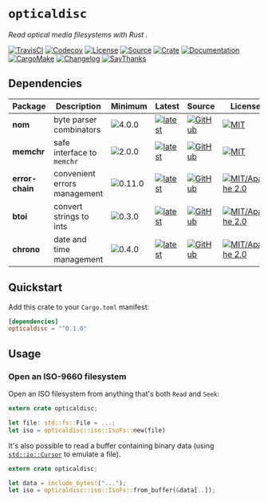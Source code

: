 # `opticaldisc`

*Read optical media filesystems with Rust .*

[![TravisCI](https://img.shields.io/travis/althonos/opticaldisc/master.svg?maxAge=600&style=flat-square)](https://travis-ci.org/althonos/opticaldisc/branches)
[![Codecov](https://img.shields.io/codecov/c/github/althonos/opticaldisc.svg?maxAge=600&style=flat-square)](https://codecov.io/github/althonos/opticaldisc)
[![License](https://img.shields.io/badge/license-MIT-blue.svg?style=flat-square&maxAge=2678400)](https://choosealicense.com/licenses/mit/)
[![Source](https://img.shields.io/badge/source-GitHub-303030.svg?maxAge=2678400&style=flat-square)](https://github.com/althonos/opticaldisc)
[![Crate](https://img.shields.io/crates/v/opticaldisc.svg?maxAge=600&style=flat-square)](https://crates.io/crates/opticaldisc)
[![Documentation](https://img.shields.io/badge/docs.rs-latest-4d76ae.svg?maxAge=2678400&style=flat-square)](https://docs.rs/opticaldisc)
[![CargoMake](https://img.shields.io/badge/built%20with-cargo--make-yellow.svg?maxAge=2678400&style=flat-square)](https://sagiegurari.github.io/cargo-make)
[![Changelog](https://img.shields.io/badge/keep%20a-changelog-8A0707.svg?maxAge=2678400&style=flat-square)](http://keepachangelog.com/)
[![SayThanks](https://img.shields.io/badge/say-thanks!-1EAEDB.svg?maxAge=2678400&style=flat-square)](https://saythanks.io/to/althonos)


## Dependencies

| Package | Description | Minimum | Latest  | Source | License |
| --- | --- | --- | --- | --- | --- |
| **nom** | byte parser combinators | ![4.0.0](https://img.shields.io/badge/crates.io-v4.0.0-blue.svg?style=flat-square&maxAge=2678400) | [![latest](https://img.shields.io/crates/v/nom.svg?style=flat-square&maxAge=600)](https://crates.io/crates/nom) | [![GitHub](https://img.shields.io/badge/source-GitHub-303030.svg?style=flat-square&maxAge=2678400)](https://github.com/Geal/nom)   | [![MIT](https://img.shields.io/badge/license-MIT/Unlicense-blue.svg?style=flat-square&maxAge=2678400)](https://choosealicense.com/licenses/unlicense/) |
| **memchr** | safe interface to `memchr` | ![2.0.0](https://img.shields.io/badge/crates.io-v2.0.0-blue.svg?style=flat-square&maxAge=2678400) | [![latest](https://img.shields.io/crates/v/memchr.svg?style=flat-square&maxAge=600)](https://crates.io/crates/memchr) | [![GitHub](https://img.shields.io/badge/source-GitHub-303030.svg?style=flat-square&maxAge=2678400)](https://github.com/BurntSushi/rust-memchr)   | [![MIT](https://img.shields.io/badge/license-MIT-blue.svg?style=flat-square&maxAge=2678400)](https://choosealicense.com/licenses/mit/) |
| **error-chain** | convenient errors management | ![0.11.0](https://img.shields.io/badge/crates.io-v0.11.0-orange.svg?style=flat-square&maxAge=2678400) | [![latest](https://img.shields.io/crates/v/error-chain.svg?style=flat-square&maxAge=600)](https://crates.io/crates/error-chain) | [![GitHub](https://img.shields.io/badge/source-GitHub-303030.svg?style=flat-square&maxAge=2678400)](https://github.com/rust-lang-nursery/error-chain) | [![MIT/Apache 2.0](https://img.shields.io/badge/license-MIT/Apache_2.0-blue.svg?style=flat-square&maxAge=2678400)](https://choosealicense.com/licenses/apache-2.0/) |
| **btoi** | convert strings to ints | ![0.3.0](https://img.shields.io/badge/crates.io-v0.3.0-orange.svg?style=flat-square&maxAge=2678400) | [![latest](https://img.shields.io/crates/v/btoi.svg?style=flat-square&maxAge=600)](https://crates.io/crates/btoi) | [![GitHub](https://img.shields.io/badge/source-GitHub-303030.svg?style=flat-square&maxAge=2678400)](https://github.com/niklasf/rust-btoi) | [![MIT/Apache 2.0](https://img.shields.io/badge/license-MIT/Apache_2.0-blue.svg?style=flat-square&maxAge=2678400)](https://choosealicense.com/licenses/apache-2.0/) |
| **chrono** | date and time management | ![0.4.0](https://img.shields.io/badge/crates.io-v0.4.0-orange.svg?style=flat-square&maxAge=2678400) | [![latest](https://img.shields.io/crates/v/chrono.svg?style=flat-square&maxAge=600)](https://crates.io/crates/chrono) | [![GitHub](https://img.shields.io/badge/source-GitHub-303030.svg?style=flat-square&maxAge=2678400)](https://github.com/chronotope/chrono) | [![MIT/Apache 2.0](https://img.shields.io/badge/license-MIT/Apache_2.0-blue.svg?style=flat-square&maxAge=2678400)](https://choosealicense.com/licenses/apache-2.0/)


## Quickstart

Add this crate to your `Cargo.toml` manifest:

```toml
[dependencies]
opticaldisc = "^0.1.0"
```


## Usage

### Open an ISO-9660 filesystem

Open an ISO filesystem from anything that's both `Read` and `Seek`:
```rust
extern crate opticaldisc;

let file: std::fs::File = ...;
let iso = opticaldisc::iso::IsoFs::new(file)
```

It's also possible to read a buffer containing binary data (using
[`std::io::Cursor`](https://doc.rust-lang.org/std/io/struct.Cursor.html)
to emulate a file).
```rust
extern crate opticaldisc;

let data = include_bytes!("...");
let iso = opticaldisc::iso::IsoFs::from_buffer(&data[..]);
```
